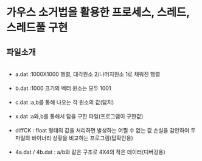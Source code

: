 # 가우스 소거법을 활용한 프로세스, 스레드, 스레드풀 구현

## 파일소개

<UL>
  <LI>a.dat :1000X1000 행렬, 대각원소 2/나머지원소 1로 채워진 행렬</LI>
  <LI>b.dat :1000 크기의 벡터 원소는 모두 1001</LI>
  <LI>c.dat :a,b를 통해 나오는 각 원소의 값(답지)</LI>
  <LI>x.dat :a와,b를 통해서 답을 구한 파일(프로그램이 구한값)</LI>
  <LI>diffCK : float 형태의 값을 처리하면 발생하는 어쩔 수 없는 값 손실을 감안하여 두 파일의 바이너리 상황을 비교하는 프로그램(답확인용)</LI>
  <LI>4a.dat / 4b.dat : a/b와 같은 구조로 4X4의 작은 데이터(디버깅용)</LI>
</UL>
